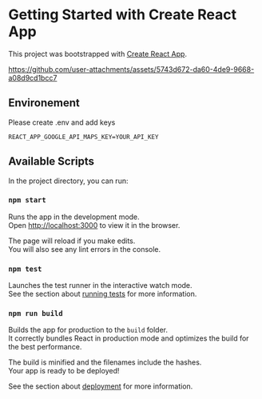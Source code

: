 # Getting Started with Create React App

This project was bootstrapped with [Create React App](https://github.com/facebook/create-react-app).


https://github.com/user-attachments/assets/5743d672-da60-4de9-9668-a08d9cd1bcc7


## Environement

Please create .env and add keys

`REACT_APP_GOOGLE_API_MAPS_KEY=YOUR_API_KEY`

## Available Scripts

In the project directory, you can run:

### `npm start`

Runs the app in the development mode.\
Open [http://localhost:3000](http://localhost:3000) to view it in the browser.

The page will reload if you make edits.\
You will also see any lint errors in the console.

### `npm test`

Launches the test runner in the interactive watch mode.\
See the section about [running tests](https://facebook.github.io/create-react-app/docs/running-tests) for more information.

### `npm run build`

Builds the app for production to the `build` folder.\
It correctly bundles React in production mode and optimizes the build for the best performance.

The build is minified and the filenames include the hashes.\
Your app is ready to be deployed!

See the section about [deployment](https://facebook.github.io/create-react-app/docs/deployment) for more information.
